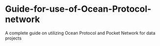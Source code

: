 # Guide-for-use-of-Ocean-Protocol-network
A complete guide on utilizing Ocean Protocol and Pocket Network for data projects
